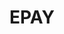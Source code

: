 ---
layout: work
permalink: /project/epay
keyword: work
title-long: Electronic Payments
title: EPAY
logo: /img/ep/ep-logo.png
logo-alt: Direct Deposit and Direct Payment logos
hero: /img/ep/ep-hero.jpg
hero-alt: Cropped view of electronicpayments.org on a smartphone in someone's hand
funding: National Automated Clearing House Association (NACHA)
year: 2011&ndash;2016
link: https://electronicpayments.org
link-print: electronicpayments.org
role-1: Brand Strategist
role-2: Information Architect
role-3: Content Strategist
role-4: UX Designer
role-5: Front-End Developer
two-1: /img/ep/ep-ipad-2.png
two-1-alt: Electronic Payments on iPad
two-2: /img/ep/ep-ipad-1.png
two-2-alt: Electronic Payments on iPad
bio-1: We helped NACHA define a strong brand for it's electronic payment products Direct Deposit and Direct Payment. 
bio-2: Then we extended this brand strategy into targeted online messaging for specific audiences, marketing collateral for banks and businesses, and a set of resources for Financial Institutions of any size.
bio-3: Our 5-year engagement with NACHA allowed us to design and develop several iterations of their Drupal site, brand strategies, marketing campaigns, a collection of printed pieces, an overhauled eStore, and a strong content strategy to educate each of the 6 user verticals&#58; consumer, small business, non-profit, religious institutions, business, and financial institutions.
three: /img/ep/ep-desktop.png
three-alt: Electronic Payments home page on a desktop
colorClass: ep
---